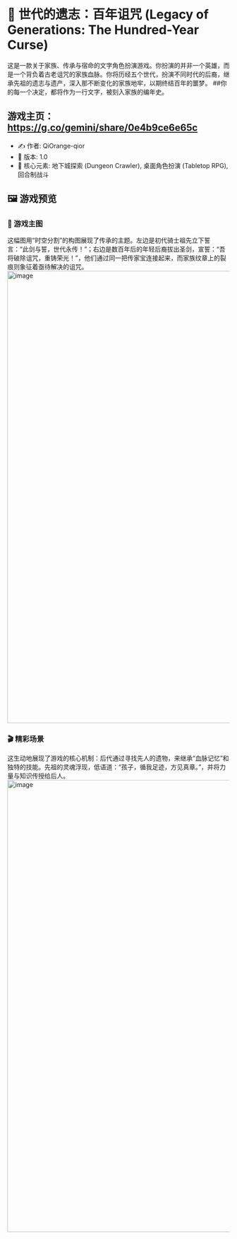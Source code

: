 # 🏰 世代的遗志：百年诅咒 (Legacy of Generations: The Hundred-Year Curse)
这是一款关于家族、传承与宿命的文字角色扮演游戏。你扮演的并非一个英雄，而是一个背负着古老诅咒的家族血脉。你将历经五个世代，扮演不同时代的后裔，继承先祖的遗志与遗产，深入那不断变化的家族地牢，以期终结百年的噩梦。
##你的每一个决定，都将作为一行文字，被刻入家族的编年史。
## 游戏主页：https://g.co/gemini/share/0e4b9ce6e65c

* ✍️ 作者: QiOrange-qior
* 🔢 版本: 1.0
* 🎲 核心元素: 地下城探索 (Dungeon Crawler), 桌面角色扮演 (Tabletop RPG), 回合制战斗

## 🖼️ 游戏预览
### 🌟 游戏主图
这幅图用“时空分割”的构图展现了传承的主题。左边是初代骑士祖先立下誓言：“此剑与誓，世代永传！”；右边是数百年后的年轻后裔拔出圣剑，宣誓：“吾将破除诅咒，重铸荣光！”，他们通过同一把传家宝连接起来，而家族纹章上的裂痕则象征着亟待解决的诅咒。
<img width="1536" height="1024" alt="image" src="https://github.com/user-attachments/assets/a409c647-82e7-4008-9fb1-b2e0cbbaa041" />

### 🎬 精彩场景
这生动地展现了游戏的核心机制：后代通过寻找先人的遗物，来继承“血脉记忆”和独特的技能。先祖的灵魂浮现，低语道：“孩子，循我足迹，方见真章。”，并将力量与知识传授给后人。
<img width="1536" height="1024" alt="image" src="https://github.com/user-attachments/assets/d036fbd9-d20a-41a0-9733-55cf77bc666a" />
